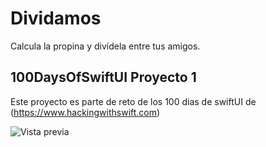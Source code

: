 # Dividamos
Calcula la propina y divídela entre tus amigos. 

## 100DaysOfSwiftUI Proyecto 1

Este proyecto es parte de reto de los 100 dias de swiftUI de (https://www.hackingwithswift.com)

![Vista previa](https://landercorp.mx/sistema/images/fotos_articulos/68imagen.png)
